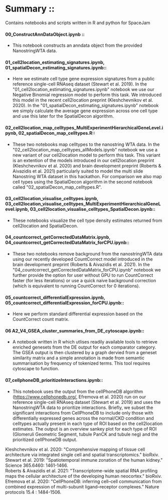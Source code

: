 # Summary ::
Contains notebooks and scripts written in R and python for SpaceJam

#### 00_ConstructAnnDataObject.ipynb ::
- This notebook constructs an anndata object from the provided NanostringWTA data.

#### 01_cell2location_estimating_signatures.ipynb, 01_spatialDecon_estimating_signatures.ipynb::
- Here we estimate cell type gene expression signatures from a public reference single-cell RNAseq dataset (Stewart et al. 2019). In the "01_cell2location_estimating_signatures.ipynb" notebook we use our Negative Binomial regression model to perform this task. We introduced this model in the recent cell2location preprint (Kleshchevnikov et al. 2020). In the "01_spatialDecon_estimating_signatures.ipynb" notebook we simply calculate the average gene expression across one cell type and use this later for the SpatialDecon algorithm.

#### 02_cell2location_map_celltypes_MultiExperimentHierarchicalGeneLevel.ipynb, 02_spatialDecon_map_celltypes.R::
- These two notebooks map celltypes to the nanostring WTA data. In the "02_cell2location_map_celltypes_allModels.ipynb" notebook we use a  new variant of our cell2location model to perform this task. This variant is an extention of the models introduced in our cell2location preprint (Kleshchevnikov et al. 2020) and brain development preprint (Roberts &  Aivazidis et al. 2021) particularly suited to model the multi slide Nanostring WTA dataset in this hackathon. For comparison we also map cell types using the SpatialDecon algorithm in the second notebook called "02_spatialDecon_map_celltypes.R".

#### 03_cell2location_visualise_celltypes.ipynb, 03_cell2location_visualise_celltypes_MultiExperimentHierarchicalGeneLevel.ipynb, 03_cell2location_visualise_celltypes_SpatialDecon.ipynb::
- These notebooks visualize the cell type density estimates returned from cell2location and SpatialDecon.

#### 04_countcorrect_getCorrectedDataMatrix.ipynb, 04_countcorrect_getCorrectedDataMatrix_forCPU.ipynb::
- These two notebooks remove background from the nanostringWTA data using our recently developed CountCorrect model introduced in the brain development preprint (Roberts &  Aivazidis et al. 2021). In the "04_countcorrect_getCorrectedDataMatrix_forCPU.ipynb" notebook we further provide the option for user without GPU to run CountCorrect faster (for less iterations) or use a quick naive background correction (which is equivalent to running CountCorrect for 0 iterations).

#### 05_countcorrect_differentialExpression.ipynb, 05_countcorrect_differentialExpression_forCPU.ipynb::
- Here we perform standard differential expression based on the CountCorrect count matrix.

#### 06 A2_V4_GSEA_cluster_summaries_from_DE_cytoscape.ipynb::
- A notebook written in R which utlises readily available tools to retrieve enriched genesets from the DE output for each comparator category. The GSEA output is then clustered by a graph dervied from a geneset similarity matrix and a simple annotation is made from semantic summarisation by frequency of tokenized terms. This tool requires cytoscape to function.

#### 07_cellphoneDB_prioritizeInteractions.ipynb::
- This notebook uses the output from the cellPhoneDB algorithm (https://www.cellphonedb.org/, Efremova et al. 2020) run on our reference single-cell RNAseq dataset (Stewart et al. 2019) and uses the NanostringWTA data to prioritize interactions. Briefly, we subset the significant interactions from CellPhoneDB to include only those with differentially expressed genes across the normal/CKD condition and celltypes actually present in each type of ROI based on the cell2location estimates. The output is an overview sankey plot for each type of ROI (Glomeruli Geometric Segment, tubule PanCK and tubule neg) and the prioritized cellPhoneDB output.

Kleshchevnikov et al. 2020: "Comprehensive mapping of tissue cell architecture via integrated single cell and spatial transcriptomics." bioRxiv. <br/>
Stewart et al. 2019: "Spatiotemporal immune zonation of the human kidney." Science 365.6460: 1461-1466. <br/>
Roberts &  Aivazidis et al. 2021: "Transcriptome-wide spatial RNA profiling maps the cellular architecture of the developing human neocortex." bioRxiv. <br/>
Efremova et al. 2020: "CellPhoneDB: inferring cell–cell communication from combined expression of multi-subunit ligand–receptor complexes." Nature protocols 15.4 : 1484-1506.
